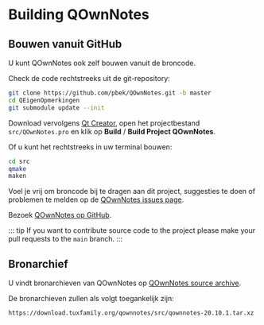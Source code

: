 # Building QOwnNotes

## Bouwen vanuit GitHub

U kunt QOwnNotes ook zelf bouwen vanuit de broncode.

Check de code rechtstreeks uit de git-repository:

```bash
git clone https://github.com/pbek/QOwnNotes.git -b master
cd QEigenOpmerkingen
git submodule update --init
```

Download vervolgens [Qt Creator](https://www.qt.io/download-open-source), open het projectbestand `src/QOwnNotes.pro` en klik op **Build** / **Build Project QOwnNotes**.

Of u kunt het rechtstreeks in uw terminal bouwen:

```bash
cd src
qmake
maken
```

Voel je vrij om broncode bij te dragen aan dit project, suggesties te doen of problemen te melden op de [QOwnNotes issues page](https://github.com/pbek/QOwnNotes/issues).

Bezoek [QOwnNotes op GitHub](https://github.com/pbek/QOwnNotes).

::: tip
If you want to contribute source code to the project please make your pull requests to the  `main` branch.
:::

## Bronarchief

U vindt bronarchieven van QOwnNotes op [QOwnNotes source archive](https://download.tuxfamily.org/qownnotes/src/).

De bronarchieven zullen als volgt toegankelijk zijn:

`https://download.tuxfamily.org/qownnotes/src/qownnotes-20.10.1.tar.xz`
